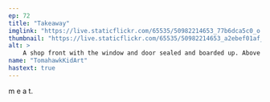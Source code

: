 ```yaml
---
ep: 72
title: "Takeaway"
imglink: "https://live.staticflickr.com/65535/50982214653_77b6dca5c0_o.jpg"
thumbnail: "https://live.staticflickr.com/65535/50982214653_a2ebef01af_q.jpg"
alt: >
    A shop front with the window and door sealed and boarded up. Above this is a sign reading &quot;food&quot; in bold letters in the middle, and &quot;grill&quot; in smaller red letters on either side. The boards on the window and door have posters spread about on them, some of them with squiggles for writing, but others reading &quot;meat is meat&quot;.
name: "TomahawkKidArt"
hastext: true
---
```

m e a t.